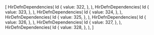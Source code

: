 [
    HirDefnDependencies(
        Id {
            value: 322,
        },
    ),
    HirDefnDependencies(
        Id {
            value: 323,
        },
    ),
    HirDefnDependencies(
        Id {
            value: 324,
        },
    ),
    HirDefnDependencies(
        Id {
            value: 325,
        },
    ),
    HirDefnDependencies(
        Id {
            value: 326,
        },
    ),
    HirDefnDependencies(
        Id {
            value: 327,
        },
    ),
    HirDefnDependencies(
        Id {
            value: 328,
        },
    ),
]